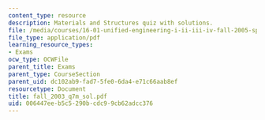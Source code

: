 ```yaml
---
content_type: resource
description: Materials and Structures quiz with solutions.
file: /media/courses/16-01-unified-engineering-i-ii-iii-iv-fall-2005-spring-2006/006447eeb5c5290bcdc99cb62adcc376_fall_2003_q7m_sol.pdf
file_type: application/pdf
learning_resource_types:
- Exams
ocw_type: OCWFile
parent_title: Exams
parent_type: CourseSection
parent_uid: dc102ab9-fad7-5fe0-6da4-e71c66aab8ef
resourcetype: Document
title: fall_2003_q7m_sol.pdf
uid: 006447ee-b5c5-290b-cdc9-9cb62adcc376
---
```


